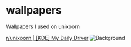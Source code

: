 # wallpapers
Wallpapers I used on unixporn

[r/unixporn | \[KDE\] My Daily Driver](https://www.reddit.com/r/unixporn/comments/1e97567/kde_my_daily_driver/)
![Background](https://github.com/j3h1/wallpapers/blob/main/Background.png?raw=true)
